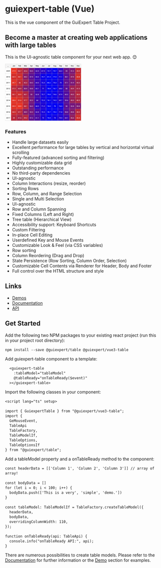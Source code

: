 
# guiexpert-table (Vue)

This is the vue component of the GuiExpert Table Project.

## Become a master at creating web applications with large tables

This is the UI-agnostic table component for your next web app. 😊

<img src="https://raw.githubusercontent.com/guiexperttable/ge-table/main/apps/table-website/src/assets/screens/heatmap.png" width="50%">

### Features
- Handle large datasets easily
- Excellent performance for large tables by vertical and horizontal virtual scrolling
- Fully-featured (advanced sorting and filtering)
- Highly customizable data grid
- Outstanding performance
- No third-party dependencies
- UI-agnostic
- Column Interactions (resize, reorder)
- Sorting Rows
- Row, Column, and Range Selection
- Single and Multi Selection
- UI-agnostic
- Row and Column Spanning
- Fixed Columns (Left and Right)
- Tree table (Hierarchical View)
- Accessibility support: Keyboard Shortcuts
- Custom Filtering
- In-place Cell Editing
- Userdefined Key and Mouse Events
- Customizable Look & Feel (via CSS variables)
- Row sorting
- Column Reordering (Drag and Drop)
- State Persistence (Row Sorting, Column Order, Selection)
- Customizable Cell Contents via Renderer for Header, Body and Footer
- Full control over the HTML structure and style


## Links

- [Demos](https://gui.expert/demos)
- [Documentation](https://gui.expert/doc)
- [API](https://gui.expert/api)

## Get Started

Add the following two NPM packages to your existing react project (run this in your project root directory):

```
npm install --save @guiexpert/table @guiexpert/vue3-table
```

Add guiexpert-table component to a template:

```
  <guiexpert-table
    :tableModel="tableModel"
    @tableReady="onTableReady($event)"
  ></guiexpert-table>
```

Import the following classes in your component:
```
<script lang="ts" setup>

import { GuiexpertTable } from "@guiexpert/vue3-table";
import {
  GeMouseEvent,
  TableApi
  TableFactory,
  TableModelIf,
  TableOptions,
  TableOptionsIf
} from "@guiexpert/table";
```


Add a tableModel property and a onTableReady method to the component:

```
const headerData = [['Column 1', 'Column 2', 'Column 3']] // array of array!

const bodyData = []
for (let i = 0; i < 100; i++) {
  bodyData.push(['This is a very', 'simple', 'demo.'])
}

const tableModel: TableModelIf = TableFactory.createTableModel({
  headerData,
  bodyData,
  overridingColumnWidth: 110,
});

function onTableReady(api: TableApi) {
  console.info("onTableReady API:", api);
}
```

There are numerous possibilities to create table models.
Please refer to the [Documentation](https://gui.expert/doc) for further information or the [Demo](https://gui.expert/demos) section for examples.



